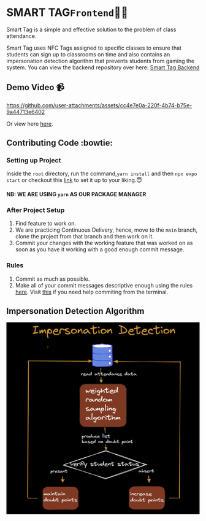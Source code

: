 # SMART TAG`Frontend`😶‍🌫️

Smart Tag is a simple and effective solution to the problem of class attendance.

Smart Tag uses NFC Tags assigned to specific classes to ensure that students can sign up to classrooms on time and also contains an impersonation detection algorithm that prevents students from gaming the system.
You can view the backend repository over here: [Smart Tag Backend](https://github.com/kwabenadarkwa/smart_tag_backend)
## Demo Video 📹


https://github.com/user-attachments/assets/cc4e7e0a-220f-4b74-b75e-9a44713e6402


 Or view here [here](https://drive.google.com/file/d/1HPKHIb4zaa8NgOTDNkesDOOLULR7-OA8/view?usp=drive_link). 

## Contributing Code :bowtie:

### Setting up Project

Inside the `root` directory, run the command,`yarn install` and then `npx expo start` or checkout this [link](https://docs.expo.dev/get-started/create-a-project/) to set it up to your liking.:innocent:

#### NB: WE ARE USING `yarn` AS OUR PACKAGE MANAGER

### After Project Setup

1. Find feature to work on.
2. We are practicing Continuous Delivery, hence, move to the `main` branch, clone the project from that branch and then work on it.
3. Commit your changes with the working feature that was worked on as soon as you have it working with a good enough commit message.

### Rules
1. Commit as much as possible.
2. Make all of your commit messages descriptive enough using the rules [here](https://commit.style/). Visit [this](https://ohshitgit.com/) if you need help commiting from the terminal.

## Impersonation Detection Algorithm
![impersonation_detection_algorithm](images/impersonation_detection_algorithm.png)
